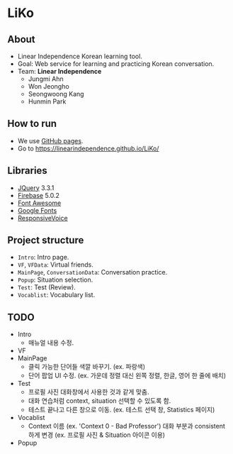 # LiKo

## About
- Linear Independence Korean learning tool.
- Goal: Web service for learning and practicing Korean conversation.
- Team: **Linear Independence**
  - Jungmi Ahn
  - Won Jeongho
  - Seongwoong Kang
  - Hunmin Park

## How to run
- We use [GitHub pages](https://pages.github.com/).
- Go to <https://linearindependence.github.io/LiKo/>

## Libraries
- [JQuery](https://jquery.com/) 3.3.1
- [Firebase](https://firebase.google.com) 5.0.2
- [Font Awesome](https://fontawesome.com/)
- [Google Fonts](https://fonts.google.com/)
- [ResponsiveVoice](https://responsivevoice.com/)

## Project structure
- `Intro`: Intro page.
- `VF`, `VFData`: Virtual friends.
- `MainPage`, `ConversationData`: Conversation practice.
- `Popup`: Situation selection.
- `Test`: Test (Review).
- `Vocablist`: Vocabulary list.

## TODO
- Intro
  - 매뉴얼 내용 수정.
- VF
- MainPage
  - 클릭 가능한 단어들 색깔 바꾸기. (ex. 파랑색)
  - 단어 팝업 UI 수정. (ex. 가운데 정렬 대신 왼쪽 정렬, 한글, 영어 한 줄에 배치)
- Test
  - 프로필 사진 대화창에서 사용한 것과 같게 맞춤.
  - 대화 연습처럼 context, situation 선택할 수 있도록 함.
  - 테스트 끝나고 다른 창으로 이동. (ex. 테스트 선택 창, Statistics 페이지)
- Vocablist
  - Context 이름 (ex. 'Context 0 - Bad Professor') 대화 부분과 consistent하게 변경
  (ex. 프로필 사진 & Situation 아이콘 이용)
- Popup
